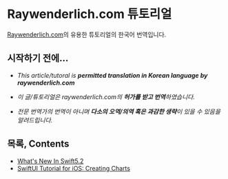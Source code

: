 # Raywenderlich.com 튜토리얼
[Raywenderlich.com](https://www.raywenderlich.com/)의 유용한 튜토리얼의 한국어 번역입니다.

## 시작하기 전에...
- *This article/tutoral is **permitted translation in Korean language by raywenderlich.com***

- *이 글/튜토리얼은 raywenderlich.com의 **허가를 받고 번역**하였습니다.*

- *전문 번역가의 번역이 아니며 **다소의 오역/의역 혹은 과감한 생략**이 있을 수 있음을 알려드립니다.*


## 목록, Contents
* [What's New In Swift5.2](https://github.com/hyeonmin-yoo/Raywenderlich.com/blob/master/What's%20New%20In%20Swift5.2.md)
* [SwiftUI Tutorial for iOS: Creating Charts](https://www.raywenderlich.com/6398124-swiftui-tutorial-for-ios-creating-charts)
